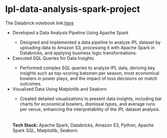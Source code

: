 # Ipl-data-analysis-spark-project
The Databrick notebook link:<a href="https://databricks-prod-cloudfront.cloud.databricks.com/public/4027ec902e239c93eaaa8714f173bcfc/665088682115095/709007277655397/2755697763624682/latest.html">here</a>
<ul>
<li>Developed a Data Analysis Pipeline Using Apache Spark</li>
<ul>
  <li>Designed and implemented a data pipeline to analyze IPL dataset by uploading data to Amazon S3, processing it with Apache Spark in Databricks, and applying business logic transformations.</li>
</ul>


<li>Executed SQL Queries for Data Insights</li>
<ul>
  <li>Performed complex SQL queries to analyze IPL data, deriving key insights such as top-scoring batsmen per season, most economical bowlers in power plays, and the impact of toss decisions on match outcomes.</li>
</ul>


<li>Visualized Data Using Matplotlib and Seaborn</li>
<ul>
  <li>Created detailed visualizations to present data insights, including bar charts for economical bowlers, dismissal types, and average runs per venue, enhancing the interpretability of the IPL dataset analysis.</li>
</ul>
<br>
<br>
<b>Tech Stack:</b> Apache Spark, Databricks, Amazon S3, Python, Apache Spark SQL, Matplotlib, Seaborn.






</ul>
